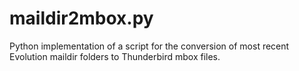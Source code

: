 maildir2mbox.py
===============

Python implementation of a script for the conversion of most recent Evolution maildir folders to Thunderbird mbox files.
